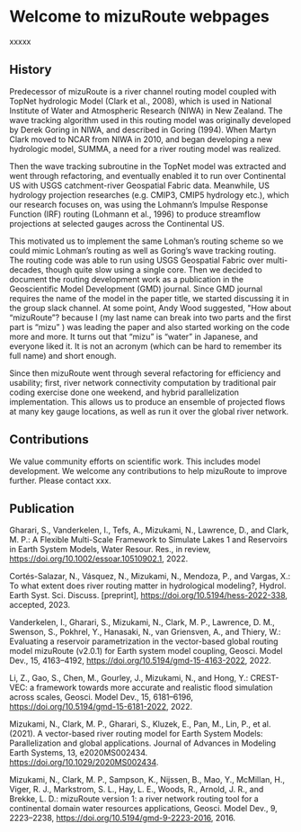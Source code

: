 # Welcome to mizuRoute webpages

xxxxx

## History

Predecessor of mizuRoute is a river channel routing model coupled with TopNet hydrologic Model (Clark et al., 2008), which is used in National Institute of Water and Atmospheric Research (NIWA) in New Zealand. 
The wave tracking algorithm used in this routing model was originally developed by Derek Goring in NIWA, and described in Goring (1994). 
When Martyn Clark moved to NCAR from NIWA in 2010, and began developing a new hydrologic model, SUMMA, a need for a river routing model was realized. 

Then the wave tracking subroutine in the TopNet model was extracted and went through refactoring, and eventually enabled it to run over Continental US with USGS catchment-river Geospatial Fabric data. 
Meanwhile, US hydrology projection researches (e.g. CMIP3, CMIP5 hydrology etc.), which our research focuses on, was using the Lohmann’s Impulse Response Function (IRF) routing (Lohmann et al., 1996) to produce streamflow projections at selected gauges across the Continental US. 

This motivated us to implement the same Lohman’s routing scheme so we could mimic Lohman’s routing as well as Goring’s wave tracking routing. The routing code was able to run using USGS Geospatial Fabric over multi-decades, though quite slow using a single core. 
Then we decided to document the routing development work as a publication in the Geoscientific Model Development (GMD) journal. Since GMD journal requires the name of the model in the paper title, we started discussing it in the group slack channel. At some point, Andy Wood suggested, "How about “mizuRoute”? because I (my last name can break into two parts and the first part is “mizu” ) was leading the paper and also started working on the code more and more. It turns out that “mizu” is “water” in Japanese, and everyone liked it. It is not an acronym (which can be hard to remember its full name) and short enough.

Since then mizuRoute went through several refactoring for efficiency and usability; first, river network connectivity computation by traditional pair coding exercise done one weekend, and hybrid parallelization implementation. 
This allows us to produce an ensemble of projected flows at many key gauge locations, as well as run it over the global river network.


## Contributions

We value community efforts on scientific work. This includes model development. We welcome any contributions to help mizuRoute to improve further. Please contact xxx.


## Publication

Gharari, S., Vanderkelen, I., Tefs, A., Mizukami, N., Lawrence, D., and Clark, M. P.: A Flexible Multi-Scale Framework to Simulate Lakes 1 and Reservoirs in Earth System Models, Water Resour. Res., in review, https://doi.org/10.1002/essoar.10510902.1, 2022.

Cortés-Salazar, N., Vásquez, N., Mizukami, N., Mendoza, P., and Vargas, X.: To what extent does river routing matter in hydrological modeling?, Hydrol. Earth Syst. Sci. Discuss. [preprint], https://doi.org/10.5194/hess-2022-338, accepted, 2023.

Vanderkelen, I., Gharari, S., Mizukami, N., Clark, M. P., Lawrence, D. M., Swenson, S., Pokhrel, Y., Hanasaki, N., van Griensven, A., and Thiery, W.: Evaluating a reservoir parametrization in the vector-based global routing model mizuRoute (v2.0.1) for Earth system model coupling, Geosci. Model Dev., 15, 4163–4192, https://doi.org/10.5194/gmd-15-4163-2022, 2022.

Li, Z., Gao, S., Chen, M., Gourley, J., Mizukami, N., and Hong, Y.: CREST-VEC: a framework towards more accurate and realistic flood simulation across scales, Geosci. Model Dev., 15, 6181–6196, https://doi.org/10.5194/gmd-15-6181-2022, 2022.

Mizukami, N., Clark, M. P., Gharari, S., Kluzek, E., Pan, M., Lin, P., et al. (2021). A vector-based river routing model for Earth System Models: Parallelization and global applications. Journal of Advances in Modeling Earth Systems, 13, e2020MS002434. https://doi.org/10.1029/2020MS002434.

Mizukami, N., Clark, M. P., Sampson, K., Nijssen, B., Mao, Y., McMillan, H., Viger, R. J., Markstrom, S. L., Hay, L. E., Woods, R., Arnold, J. R., and Brekke, L. D.: mizuRoute version 1: a river network routing tool for a continental domain water resources applications, Geosci. Model Dev., 9, 2223–2238, https://doi.org/10.5194/gmd-9-2223-2016, 2016.

